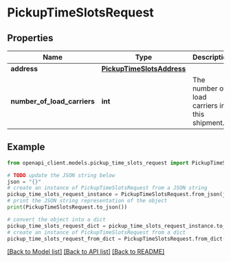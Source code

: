 # PickupTimeSlotsRequest


## Properties

Name | Type | Description | Notes
------------ | ------------- | ------------- | -------------
**address** | [**PickupTimeSlotsAddress**](PickupTimeSlotsAddress.md) |  | 
**number_of_load_carriers** | **int** | The number of load carriers in this shipment. | 

## Example

```python
from openapi_client.models.pickup_time_slots_request import PickupTimeSlotsRequest

# TODO update the JSON string below
json = "{}"
# create an instance of PickupTimeSlotsRequest from a JSON string
pickup_time_slots_request_instance = PickupTimeSlotsRequest.from_json(json)
# print the JSON string representation of the object
print(PickupTimeSlotsRequest.to_json())

# convert the object into a dict
pickup_time_slots_request_dict = pickup_time_slots_request_instance.to_dict()
# create an instance of PickupTimeSlotsRequest from a dict
pickup_time_slots_request_from_dict = PickupTimeSlotsRequest.from_dict(pickup_time_slots_request_dict)
```
[[Back to Model list]](../README.md#documentation-for-models) [[Back to API list]](../README.md#documentation-for-api-endpoints) [[Back to README]](../README.md)


